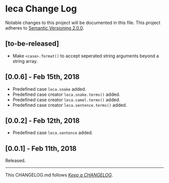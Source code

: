 #   leca Change Log

Notable changes to this project will be documented in this file. This project adheres to [Semantic Versioning 2.0.0](http://semver.org/).

##	[to-be-released]

*	Make `<case>.format()` to accept seperated string arguments beyond a string array.

##	[0.0.6] - Feb 15th, 2018

*	Predefined case `leca.snake` added.
*	Predefined case creator `leca.snake.terms()` added.
*	Predefined case creator `leca.camel.terms()` added.
*	Predefined case creator `leca.sentence.terms()` added.

##	[0.0.2] - Feb 12th, 2018

*	Predefined case `leca.sentence` added.

##	[0.0.1] - Feb 11th, 2018

Released.

---
This CHANGELOG.md follows [*Keep a CHANGELOG*](http://keepachangelog.com/).
